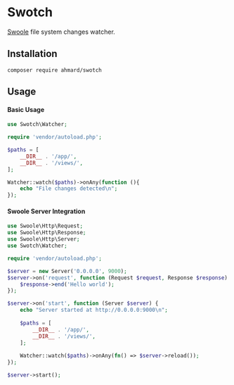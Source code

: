 # Swotch

[Swoole](https://swoole.co.uk) file system changes watcher.

## Installation

```
composer require ahmard/swotch
```

## Usage

#### Basic Usage

```php
use Swotch\Watcher;

require 'vendor/autoload.php';

$paths = [
    __DIR__ . '/app/',
    __DIR__ . '/views/',
];

Watcher::watch($paths)->onAny(function (){
    echo "File changes detected\n";
});
```

#### Swoole Server Integration

```php
use Swoole\Http\Request;
use Swoole\Http\Response;
use Swoole\Http\Server;
use Swotch\Watcher;

require 'vendor/autoload.php';

$server = new Server('0.0.0.0', 9000);
$server->on('request', function (Request $request, Response $response) {
    $response->end('Hello world');
});

$server->on('start', function (Server $server) {
    echo "Server started at http://0.0.0.0:9000\n";
    
    $paths = [
        __DIR__ . '/app/',
        __DIR__ . '/views/',
    ];
    
    Watcher::watch($paths)->onAny(fn() => $server->reload());
});

$server->start();
```